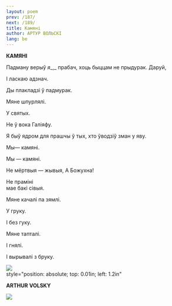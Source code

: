 ```yaml
---
layout: poem
prev: /187/
next: /189/
title: Камяні
author: АРТУР ВОЛЬСКІ
lang: be
---
```



 
**КАМЯНІ**

Падману верыў  _я__,_ прабач, хоць быццам не прыдурак. Даруй,

I ласкаю адзнач.

Ды плакладзі ў падмурак.

Мяне шпурлялі.

У святых.

He ў вока Галіяфу.

Я быў ядром для прашчы ў тых, хто ўводзіў зман у яву.

  

Мы—  камяні.

Мы — камяні.

He мёртвыя — жывыя, А Божухна!

He праміні  
мае бакі сівыя.

Мяне качалі па зямлі.

У груку.

I без гуку.

Мяне тапталі.

I гнялі.

I вырывалі з бруку.

![](2022-%D0%9C%D1%96%D0%BD%D1%81%D0%BA-%D0%BB%D1%83%D1%87%D0%BD%D0%B0%D1%81%D1%86%D1%8C-%D0%BC%D1%96%D0%BA%D0%BE%D0%BB%D0%B0-%D0%BC%D1%8F%D1%82%D0%BB%D1%96%D1%86%D0%BA%D1%96_html_c975ccfdff3b0760.jpg)  
style="position: absolute; top: 0.01in; left: 1.2in"

**ARTHUR**  **VOLSKY**

  
![](2022-%D0%9C%D1%96%D0%BD%D1%81%D0%BA-%D0%BB%D1%83%D1%87%D0%BD%D0%B0%D1%81%D1%86%D1%8C-%D0%BC%D1%96%D0%BA%D0%BE%D0%BB%D0%B0-%D0%BC%D1%8F%D1%82%D0%BB%D1%96%D1%86%D0%BA%D1%96_html_3ed659a66793024.jpg)  

